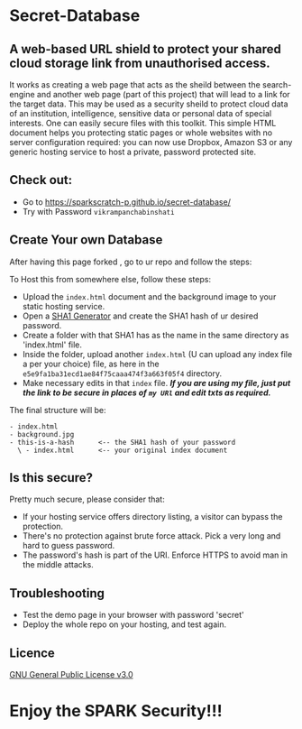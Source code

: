  # Secret-Database
A web-based URL shield to protect your shared cloud storage link from unauthorised access.
---

 It works as creating a web page that acts as the sheild between the search-engine and another web page (part of this project) that will lead to a link for the target data. This may be used as a security sheild to protect cloud data of an institution, intelligence, sensitive data or personal data of special interests. One can easily secure files with this toolkit.
  This simple HTML document helps you protecting static pages or whole websites with no server configuration required: you can now use Dropbox, Amazon S3 or any generic hosting service to host a private, password protected site.
  
 ## Check out:
 
- Go to https://sparkscratch-p.github.io/secret-database/
- Try with Password `vikrampanchabinshati`
 
 ## Create Your own Database
 
 After having this page forked , go to ur repo and follow the steps:
 
 To Host this from somewhere else, follow these steps:
 
 - Upload the `index.html` document and the background image to your static hosting service.
 - Open a [SHA1 Generator](https://emn178.github.io/online-tools/sha1.html) and create the SHA1 hash of ur desired password.
 - Create a folder with that SHA1 has as the name in the same directory as 'index.html' file.
 - Inside the folder, upload another `index.html` (U can upload any index file a per your choice) file, as here in the `e5e9fa1ba31ecd1ae84f75caaa474f3a663f05f4` directory.
 - Make necessary edits in that `index` file. ***If you are using my file, just put the link to be secure in places of `my URl` and edit txts as required.***

The final structure will be:

```
- index.html
- background.jpg
- this-is-a-hash      <-- the SHA1 hash of your password               
  \ - index.html      <-- your original index document
  ```
  
 ##  Is this secure?
 
Pretty much secure, please consider that:

- If your hosting service offers directory listing, a visitor can bypass the protection.
- There's no protection against brute force attack. Pick a very long and hard to guess password.
- The password's hash is part of the URI. Enforce HTTPS to avoid man in the middle attacks.

## Troubleshooting

- Test the demo page in your browser with password 'secret'
- Deploy the whole repo on your hosting, and test again.

## Licence

[GNU General Public License v3.0](https://github.com/SparkScratch-P/secret-database/blob/main/LICENSE)

# Enjoy the SPARK Security!!!
 
